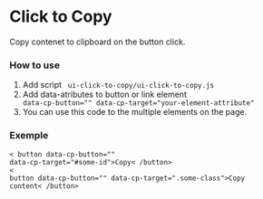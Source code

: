 <h1>Click to Copy</h1>

<p>Copy contenet to clipboard on the button click.</p>
<h3>How to use</h3>

1. Add script <code> ui-click-to-copy/ui-click-to-copy.js </code>
2. Add data-atributes to button or link element <code> data-cp-button="" data-cp-target="your-element-attribute" </code>
3. You can use this code to the multiple elements on the page.

<h3>Exemple</h3>

<code>< button data-cp-button="" data-cp-target="#some-id">Copy< /button></code>
<br>
<code>< button data-cp-button="" data-cp-target=".some-class">Copy content< /button></code>

   

